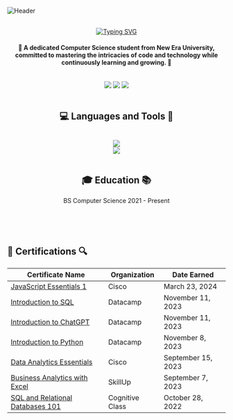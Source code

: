 ![Header](https://github.com/JenzelSerapio/JenzelSerapio/raw/main/215911.gif)
<div align="center">
  <br/>
<a href="https://git.io/typing-svg"><img src="https://readme-typing-svg.demolab.com?font=Righteous&size=30&duration=3000&pause=1000&color=4162AC&random=false&width=435&lines=Hi+there!+I+am+Jenzel+Serapio!" alt="Typing SVG" /></a>  <h4> 🌟 A dedicated Computer Science student from New Era University, committed to mastering the intricacies of code and technology while continuously learning and growing. 🌟</h4>
</div>

<br/>
<div align="center">
<a href="mailto:jenzelserapio08@gmail.com">
<img src="https://img.shields.io/badge/Gmail-D14836?style=for-the-badge&logo=gmail&logoColor=white" target="_blank"/></a>
  
  <a href="https://t.me/jnl_s">
    <img src="https://img.shields.io/badge/Telegram-2CA5E0?style=for-the-badge&logo=telegram&logoColor=white target="_blank"/></a>
     <a href="https://m.me/jenserapio">
    <img src="https://img.shields.io/badge/Messenger-00B2FF?style=for-the-badge&logo=messenger&logoColor=white"/>
</a>
</div>
  
<br/>
<h2 align="center">💻 Languages and Tools 🔨</h2>
<br/>
<div align="center">
<a href="https://skillicons.dev">
  <img src="https://skillicons.dev/icons?i=javascript,androidstudio,java,html"><br/>
  <img src="https://skillicons.dev/icons?i=css,python,php,github">
  </a>
</div>

<br/>
<h2 align="center"> 🎓 Education 📚 </h2>
<p align="center">BS Computer Science  
2021 - Present</p>


<br/>
<br/>
<br/>

## 📝 Certifications 🔍 

| Certificate Name | Organization | Date Earned |
|------------------|--------------|-------------|
| [JavaScript Essentials 1](https://www.credly.com/earner/earned/badge/033e6a08-f874-40b3-95f9-4709df253887)    | Cisco        | March 23, 2024    |
| [Introduction to SQL](https://www.datacamp.com/completed/statement-of-accomplishment/course/e482e143f8a6c05b11c8b781c67c73a53a1bc9c2)    | Datacamp        | November 11, 2023    |
| [Introduction to ChatGPT](https://www.datacamp.com/completed/statement-of-accomplishment/course/177290d0d5ae1e31f751f8e2fbba4b1aa6c45b21)    | Datacamp       | November 11, 2023    |
| [Introduction to Python](https://www.datacamp.com/completed/statement-of-accomplishment/course/eb166c1a7298c49b7ef1a2c39f877dec05e51f47)    | Datacamp        | November 8, 2023    |
| [Data Analytics Essentials](https://simpli-web.app.link/e/ZeeFQgmiTCb)    | Cisco        | September 15, 2023    |
| [Business Analytics with Excel](https://simpli-web.app.link/e/ZeeFQgmiTCb)    | SkillUp        | September 7, 2023    |
| [SQL and Relational Databases 101](https://courses.cognitiveclass.ai/certificates/5ae19970cdca40cca9e1d60bf612c2a5)   | Cognitive Class        | October 28, 2022  |










